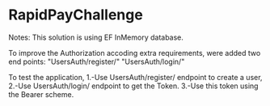 # RapidPayChallenge
Notes:
This solution is using EF InMemory database.


To improve the Authorization accoding extra requirements, were added two end points:
"UsersAuth/register/"
"UsersAuth/login/"


To test the application, 
1.-Use UsersAuth/register/ endpoint to create a user, 
2.-Use UsersAuth/login/ endpoint to get the Token.
3.-Use this token using the Bearer scheme.
